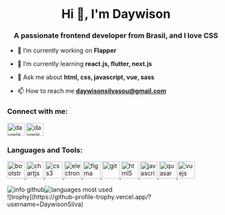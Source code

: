 <h1 align="center">Hi 👋, I'm Daywison</h1>
<h3 align="center">A passionate frontend developer from Brasil, and I love CSS</h3>

- 🔭 I’m currently working on **Flapper**

- 🌱 I’m currently learning **react.js, flutter, next.js**

- 💬 Ask me about **html, css, javascript, vue, sass**

- 📫 How to reach me **daywisonsilvasou@gmail.com**

<p align="left">
<h3 align="left">Connect with me:</h3>
<a href="https://codepen.io/daywisonsilva" target="blank"><img align="center" src="https://cdn.jsdelivr.net/npm/simple-icons@3.0.1/icons/codepen.svg" alt="daywisonsilva" height="30" width="40" /></a>
<a href="https://www.linkedin.com/in/daywison-s-ab11b6121/" target="blank"><img align="center" src="https://cdn.jsdelivr.net/npm/simple-icons@3.0.1/icons/linkedin.svg" alt="daywisonsilva" height="30" width="40" /></a>

<h3 align="left">Languages and Tools:</h3>
<p align="left"> <a href="https://getbootstrap.com" target="_blank"> <img src="https://devicons.github.io/devicon/devicon.git/icons/bootstrap/bootstrap-plain.svg" alt="bootstrap" width="40" height="40"/> </a> <a href="https://www.chartjs.org" target="_blank"> <img src="https://www.chartjs.org/media/logo-title.svg" alt="chartjs" width="40" height="40"/> </a> <a href="https://www.w3schools.com/css/" target="_blank"> <img src="https://devicons.github.io/devicon/devicon.git/icons/css3/css3-original-wordmark.svg" alt="css3" width="40" height="40"/> </a> <a href="https://www.electronjs.org" target="_blank"> <img src="https://devicons.github.io/devicon/devicon.git/icons/electron/electron-original.svg" alt="electron" width="40" height="40"/> </a> <a href="https://www.figma.com/" target="_blank"> <img src="https://www.vectorlogo.zone/logos/figma/figma-icon.svg" alt="figma" width="40" height="40"/> </a> <a href="https://git-scm.com/" target="_blank"> <img src="https://www.vectorlogo.zone/logos/git-scm/git-scm-icon.svg" alt="git" width="40" height="40"/> </a> <a href="https://www.w3.org/html/" target="_blank"> <img src="https://devicons.github.io/devicon/devicon.git/icons/html5/html5-original-wordmark.svg" alt="html5" width="40" height="40"/> </a> <a href="https://developer.mozilla.org/en-US/docs/Web/JavaScript" target="_blank"> <img src="https://devicons.github.io/devicon/devicon.git/icons/javascript/javascript-original.svg" alt="javascript" width="40" height="40"/> </a> <a href="https://quasar.dev/" target="_blank"> <img src="https://cdn.quasar.dev/logo/svg/quasar-logo.svg" alt="quasar" width="40" height="40"/> </a> <a href="https://vuejs.org/" target="_blank"> <img src="https://devicons.github.io/devicon/devicon.git/icons/vuejs/vuejs-original-wordmark.svg" alt="vuejs" width="40" height="40"/> </a> </p>

<div style="display: flex; align-items: center;">
  <img src="https://github-readme-stats.vercel.app/api?username=daywisonsilva&show_icons=true&theme=radical" alt="info github"/>
  <img src="https://github-readme-stats.vercel.app/api/top-langs/?username=daywisonsilva&layout=compact" alt="languages most used"/>
</div>

<div style="display: flex; justify-content: center;">
  ![trophy](https://github-profile-trophy.vercel.app/?username=DaywisonSilva)
</div>
